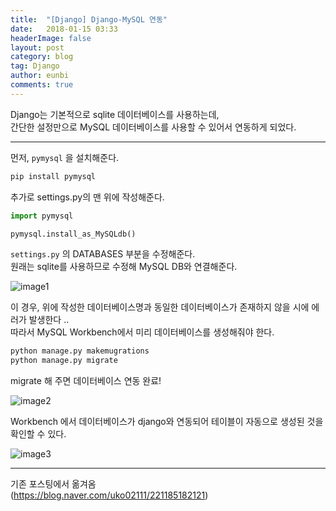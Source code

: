 ```yaml
---
title:  "[Django] Django-MySQL 연동"
date:   2018-01-15 03:33
headerImage: false
layout: post
category: blog
tag: Django
author: eunbi
comments: true
---
```



Django는 기본적으로 sqlite 데이터베이스를 사용하는데,  
간단한 설정만으로 MySQL 데이터베이스를 사용할 수 있어서 연동하게 되었다.  

---  

먼저, `pymysql` 을 설치해준다.  

```python
pip install pymysql  
```  

추가로 settings.py의 맨 위에 작성해준다.  

```python
import pymysql

pymysql.install_as_MySQLdb()
```  
`settings.py` 의 DATABASES 부분을 수정해준다.  
원래는 sqlite를 사용하므로 수정해 MySQL DB와 연결해준다.  

![image1](http://eun-bi.github.io/assets/images/posting/1225_1.png)  

이 경우, 위에 작성한 데이터베이스명과 동일한 데이터베이스가 존재하지 않을 시에 에러가 발생한다 ..  
따라서 MySQL Workbench에서 미리 데이터베이스를 생성해줘야 한다.  

```python
python manage.py makemugrations
python manage.py migrate
```  

migrate 해 주면 데이터베이스 연동 완료!  

![image2](http://eun-bi.github.io/assets/images/posting/1225_2.png)  


Workbench 에서 데이터베이스가 django와 연동되어 테이블이 자동으로 생성된 것을 확인할 수 있다.  


![image3](http://eun-bi.github.io/assets/images/posting/1225_3.png)  



---
기존 포스팅에서 옮겨옴  
(<https://blog.naver.com/uko02111/221185182121>)  

